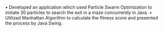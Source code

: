 • Developed an application which used Particle Swarm Optimization to imitate 30 particles to search the exit in a
maze concurrently in Java.
• Utilized Manhattan Algorithm to calculate the fitness score and presented the process by Java Swing.
